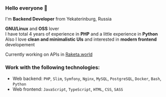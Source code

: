<!--
### Hi there 👋

**shef-er/shef-er** is a ✨ _special_ ✨ repository because its `README.md` (this file) appears on your GitHub profile.

Here are some ideas to get you started:

- 🔭 I’m currently working on ...
- 🌱 I’m currently learning ...
- 👯 I’m looking to collaborate on ...
- 🤔 I’m looking for help with ...
- 💬 Ask me about ...
- 📫 How to reach me: ...
- 😄 Pronouns: ...
- ⚡ Fun fact: ...
-->
### Hello everyone 👋

I'm **Backend Developer** from Yekaterinburg, Russia  

**GNU/Linux** and **OSS** lover  
I have total 4 years of experience in **PHP** and a little experience in **Python**  
Also I love **clean and minimalistic UIs** and interested in **modern frontend** developement  

Currently working on APIs in [Raketa.world](https://www.raketa.world/)

### Work with the following technologies:
- Web backend: `PHP`, `Slim`, `Symfony`, `Nginx`, `MySQL`, `PostgreSQL`, `Docker`, `Bash`, `Python`
- Web frontend: `JavaScript`, `TypeScript`, `HTML`, `CSS`, `SASS`
